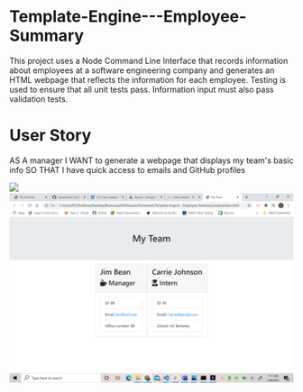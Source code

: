 # Template-Engine---Employee-Summary

This project uses a Node Command Line Interface that records information about employees at a software engineering company and generates an HTML webpage that reflects the information for each employee.  Testing is used to ensure that all unit tests pass.  Information input must also pass validation tests.

# User Story

AS A manager
I WANT to generate a webpage that displays my team's basic info
SO THAT I have quick access to emails and GitHub profiles

![](images/TeamProfileGenerator.gif)
![](images/TeamWebpage.png)
